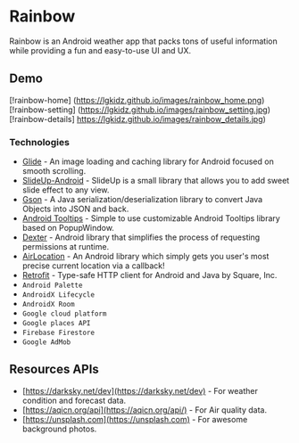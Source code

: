 # Rainbow

Rainbow is an Android weather app that packs tons of useful information while providing a fun and easy-to-use UI and UX.

## Demo
[!rainbow-home] (https://lgkidz.github.io/images/rainbow_home.png)
[!rainbow-setting] (https://lgkidz.github.io/images/rainbow_setting.jpg)
[!rainbow-details] https://lgkidz.github.io/images/rainbow_details.jpg)

### Technologies

* [Glide](https://github.com/bumptech/glide) - An image loading and caching library for Android focused on smooth scrolling.
* [SlideUp-Android](https://github.com/mancj/SlideUp-Android) - SlideUp is a small library that allows you to add sweet slide effect to any view.
* [Gson](https://github.com/google/gson) - A Java serialization/deserialization library to convert Java Objects into JSON and back.
* [Android Tooltips](https://github.com/ViHtarb/Tooltip) - Simple to use customizable Android Tooltips library based on PopupWindow.
* [Dexter](https://github.com/Karumi/Dexter) - Android library that simplifies the process of requesting permissions at runtime.
* [AirLocation](https://github.com/mumayank/AirLocation) - An Android library which simply gets you user's most precise current location via a callback!
* [Retrofit](https://github.com/square/retrofit) - Type-safe HTTP client for Android and Java by Square, Inc.
* <code>Android Palette</code>
* <code>AndroidX Lifecycle</code>
* <code>AndroidX Room</code> 
* <code>Google cloud platform</code>
* <code>Google places API</code>
* <code>Firebase Firestore</code>
* <code>Google AdMob</code>


## Resources APIs
* [https://darksky.net/dev](https://darksky.net/dev) - For weather condition and forecast data.
* [https://aqicn.org/api](https://aqicn.org/api/) - For Air quality data.
* [https://unsplash.com](https://unsplash.com) - For awesome background photos.

